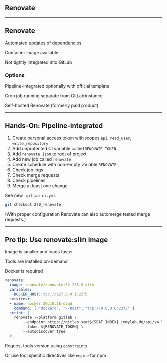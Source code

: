 <!-- .slide: id="gitlab_renovate" class="vertical-center" -->

<i class="fa-duotone fa-paint-roller fa-8x fa-duotone-colors" style="float: right; color: grey;"></i>

## Renovate

---

## Renovate

Automated updates of dependencies [](https://www.whitesourcesoftware.com/free-developer-tools/renovate/) [<i class="fa-brands fa-github"></i>](https://github.com/renovatebot/renovate) [<i class="fa-solid fa-book"></i>](https://docs.renovatebot.com/)

Container image available [](https://hub.docker.com/r/renovate/renovate)

Not tightly integrated into GitLab

### Options

Pipeline-integrated optionally with official template [](https://gitlab.com/renovate-bot/renovate-runner)

Cron job running separate from GitLab instance

Self-hosted Renovate (formerly paid product) [](https://www.whitesourcesoftware.com/free-developer-tools/renovate/on-premises/)

---

## Hands-On: Pipeline-integrated [<i class="fa fa-comment-code"></i>](https://github.com/nicholasdille/container-slides/tree/270_renovate "270_renovate")

1. Create personal access token with scopes `api`, `read_user`, `write_repository`
1. Add unprotected CI variable called `RENOVATE_TOKEN`
1. Add `renovate.json` to root of project
1. Add new job called `renovate`
1. Create schedule with non-empty variable `RENOVATE`
1. Check job logs
1. Check merge requests
1. Check pipelines
1. Merge at least one change

See new `.gitlab-ci.yml`:

```bash
git checkout 270_renovate
```

(With proper configuration Renovate can also automerge tested merge requests.)

---

## Pro tip: Use renovate:slim image

Image is smaller and loads faster

Tools are installed on-demand

Docker is required

```yaml
renovate:
  image: renovate/renovate:32.236.0-slim
  variables:
    DOCKER_HOST: tcp://127.0.0.1:2375
  services:
  - name: docker:20.10.18-dind
    command: [ "dockerd", "--host", "tcp://0.0.0.0:2375" ]
  script: |
    renovate --platform gitlab \
        --endpoint https://gitlab.seat${SEAT_INDEX}.inmylab.de/api/v4 \
        --token ${RENOVATE_TOKEN} \
        --autodiscover true
  #...
```

Request tools version using `constraints` [](https://docs.renovatebot.com/configuration-options/#constraints)

Or use tool specific directives like `engine` for npm [](https://docs.renovatebot.com/node/)
